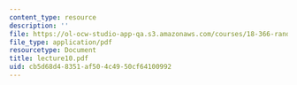 ```yaml
---
content_type: resource
description: ''
file: https://ol-ocw-studio-app-qa.s3.amazonaws.com/courses/18-366-random-walks-and-diffusion-fall-2006/cb5d68d48351af504c4950cf64100992_lecture10.pdf
file_type: application/pdf
resourcetype: Document
title: lecture10.pdf
uid: cb5d68d4-8351-af50-4c49-50cf64100992
---
```

